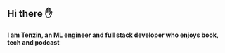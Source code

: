 ## Hi there ✋
#### I am Tenzin, an ML engineer and full stack developer who enjoys book, tech and podcast 

